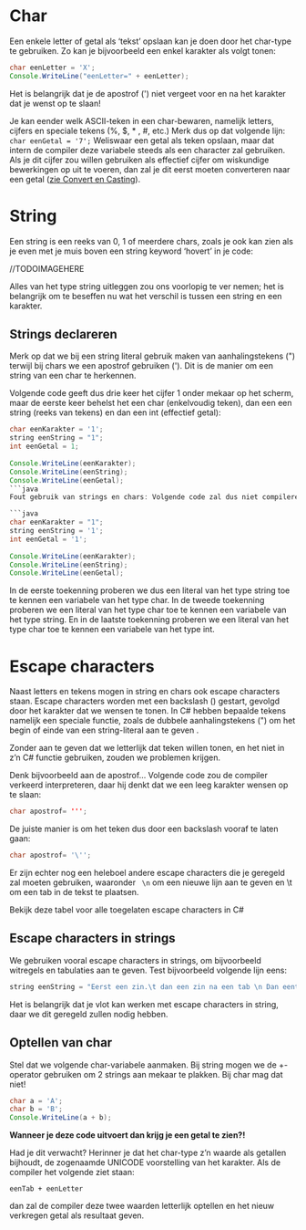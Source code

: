 # Char
Een enkele letter of getal als ‘tekst’ opslaan kan je doen door het char-type te gebruiken. Zo kan je bijvoorbeeld een enkel karakter als volgt tonen:

```java
char eenLetter = 'X';
Console.WriteLine("eenLetter=" + eenLetter);
```
Het is belangrijk dat je de apostrof (') niet vergeet voor en na het karakter dat je wenst op te slaan!

Je kan eender welk ASCII-teken in een char-bewaren, namelijk letters, cijfers en speciale tekens (%, $, * , #, etc.) Merk dus op dat volgende lijn:``
char eenGetal = '7';`` Weliswaar een getal als teken opslaan, maar dat intern de compiler deze variabele steeds als een character zal gebruiken. Als je dit cijfer zou willen gebruiken als effectief cijfer om wiskundige bewerkingen op uit te voeren, dan zal je dit eerst moeten converteren naar een getal ([zie Convert en Casting](1_csharpbasics/4_converteren_casting.md)).

# String
Een string is een reeks van 0, 1 of meerdere chars, zoals je ook kan zien als je even met je muis boven een string keyword ‘hovert’ in je code:

//TODOIMAGEHERE

Alles van het type string uitleggen zou ons voorlopig te ver nemen; het is belangrijk om te beseffen nu wat het verschil is tussen een string en een karakter.

## Strings declareren
Merk op dat we bij een string literal gebruik maken van aanhalingstekens (") terwijl bij chars we een apostrof gebruiken ('). Dit is de manier om een string van een char te herkennen.

Volgende code geeft dus drie keer het cijfer 1 onder mekaar op het scherm, maar de eerste keer behelst het een char (enkelvoudig teken), dan een een string (reeks van tekens) en dan een int (effectief getal):

```java
char eenKarakter = '1';
string eenString = "1";
int eenGetal = 1;
 
Console.WriteLine(eenKarakter);
Console.WriteLine(eenString);
Console.WriteLine(eenGetal);
```java
Fout gebruik van strings en chars: Volgende code zal dus niet compileren!

```java
char eenKarakter = "1";
string eenString = '1';
int eenGetal = '1';
 
Console.WriteLine(eenKarakter);
Console.WriteLine(eenString);
Console.WriteLine(eenGetal);
```
In de eerste toekenning proberen we dus een literal van het type string toe te kennen een variabele van het type char.
In de tweede toekenning proberen we een literal van het type char toe te kennen een variabele van het type string.
En in de laatste toekenning proberen we een literal van het type char toe te kennen een variabele van het type int.

# Escape characters
Naast letters en tekens mogen in string en chars ook escape characters staan. Escape characters worden met een backslash (\) gestart, gevolgd door het karakter dat we wensen te tonen. In C# hebben bepaalde tekens namelijk een speciale functie, zoals de dubbele aanhalingstekens (") om het begin of einde van een string-literal aan te geven .

Zonder aan te geven dat we letterlijk dat teken willen tonen, en het niet in z’n C# functie gebruiken, zouden we problemen krijgen.

Denk bijvoorbeeld aan de apostrof…
Volgende code zou de compiler verkeerd interpreteren, daar hij denkt dat we een leeg karakter wensen op te slaan:

```java
char apostrof= ''';
```
De juiste manier is om het teken dus door een backslash vooraf te laten gaan:

```java
char apostrof= '\'';
```
Er zijn echter nog een heleboel andere escape characters die je geregeld zal moeten gebruiken, waaronder `` \n``  om een nieuwe lijn aan te geven en \t om een tab in de tekst te plaatsen.

Bekijk deze tabel voor alle toegelaten escape characters in C#

## Escape characters in strings
We gebruiken vooral escape characters in strings, om bijvoorbeeld witregels en tabulaties aan te geven. Test bijvoorbeeld volgende lijn eens:

```java
string eenString = "Eerst een zin.\t dan een zin na een tab \n Dan eentje op een nieuwe regel";
```
Het is belangrijk dat je vlot kan werken met escape characters in string, daar we dit geregeld zullen nodig hebben.

## Optellen van char 
Stel dat we volgende char-variabele aanmaken. Bij string mogen we de +-operator gebruiken om 2 strings aan mekaar te plakken. Bij char mag dat niet!

```java
char a = 'A';
char b = 'B';
Console.WriteLine(a + b);
```
**Wanneer je deze code uitvoert dan krijg je een getal te zien?!**

Had je dit verwacht? Herinner je  dat het char-type z’n waarde als getallen bijhoudt, de zogenaamde UNICODE voorstelling van het karakter. Als de compiler het volgende ziet staan:

``eenTab + eenLetter`` 

dan zal de compiler deze twee waarden letterlijk optellen en het nieuw verkregen getal als resultaat geven. 
